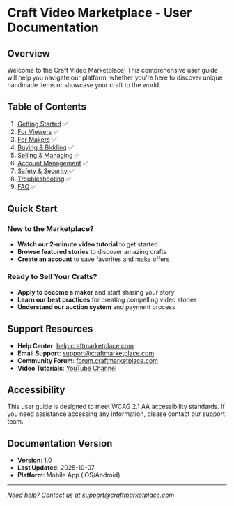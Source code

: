 # Craft Video Marketplace - User Documentation

## Overview

Welcome to the Craft Video Marketplace! This comprehensive user guide will help you navigate our platform, whether you're here to discover unique handmade items or showcase your craft to the world.

## Table of Contents

1. [Getting Started](./01-getting-started.md) ✅
2. [For Viewers](./02-viewer-guide.md) ✅
3. [For Makers](./03-maker-guide.md) ✅
4. [Buying & Bidding](./04-buying-guide.md) ✅
5. [Selling & Managing](./05-selling-guide.md) ✅
6. [Account Management](./06-account-management.md) ✅
7. [Safety & Security](./07-safety-guide.md) ✅
8. [Troubleshooting](./08-troubleshooting.md) ✅
9. [FAQ](./09-faq.md) ✅

## Quick Start

### New to the Marketplace?
- **Watch our 2-minute video tutorial** to get started
- **Browse featured stories** to discover amazing crafts
- **Create an account** to save favorites and make offers

### Ready to Sell Your Crafts?
- **Apply to become a maker** and start sharing your story
- **Learn our best practices** for creating compelling video stories
- **Understand our auction system** and payment process

## Support Resources

- **Help Center**: [help.craftmarketplace.com](https://help.craftmarketplace.com)
- **Email Support**: support@craftmarketplace.com
- **Community Forum**: [forum.craftmarketplace.com](https://forum.craftmarketplace.com)
- **Video Tutorials**: [YouTube Channel](https://youtube.com/craftmarketplace)

## Accessibility

This user guide is designed to meet WCAG 2.1 AA accessibility standards. If you need assistance accessing any information, please contact our support team.

## Documentation Version

- **Version**: 1.0
- **Last Updated**: 2025-10-07
- **Platform**: Mobile App (iOS/Android)

---

*Need help? Contact us at support@craftmarketplace.com*
